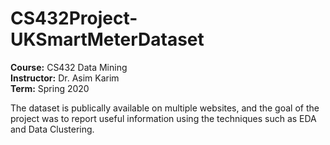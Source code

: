 # CS432Project-UKSmartMeterDataset

**Course:** CS432 Data Mining  
**Instructor:** Dr. Asim Karim  
**Term:** Spring 2020   

The dataset is publically available on multiple websites, and the goal of the project was to report useful information using the techniques such as EDA and Data Clustering.
